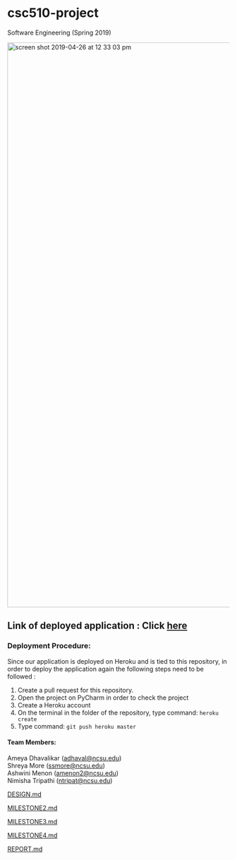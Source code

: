 # csc510-project
Software Engineering (Spring 2019)

<img width="1280" alt="screen shot 2019-04-26 at 12 33 03 pm" src="https://media.github.ncsu.edu/user/10688/files/355de200-6823-11e9-895e-63ed3f07f86d">

## Link of deployed application : Click [here](http://github-viz.herokuapp.com/)

### Deployment Procedure:
Since our application is deployed on Heroku and is tied to this repository, in order to deploy the application again the following steps need to be followed :
1. Create a pull request for this repository.
2. Open the project on PyCharm in order to check the project
3. Create a Heroku account
4. On the terminal in the folder of the repository, type command:  `heroku create`
5. Type command: `git push heroku master`


#### Team Members:
Ameya Dhavalikar (<adhaval@ncsu.edu>)  
Shreya More (<ssmore@ncsu.edu>)  
Ashwini Menon (<amenon2@ncsu.edu>)  
Nimisha Tripathi (<ntripat@ncsu.edu>)  

 [DESIGN.md](https://github.com/ashwini95menon/Github-Analytics-portal/blob/master/DESIGN.md)

 [MILESTONE2.md](https://github.ncsu.edu/adhaval/csc510-project/blob/master/MILESTONE2.md)

 [MILESTONE3.md](https://github.ncsu.edu/adhaval/csc510-project/blob/master/MILESTONE3.md)

 [MILESTONE4.md](https://github.ncsu.edu/adhaval/csc510-project/blob/master/MILESTONE4.md)

 [REPORT.md](https://github.com/ashwini95menon/Github-Analytics-portal/blob/master/REPORT.md)
